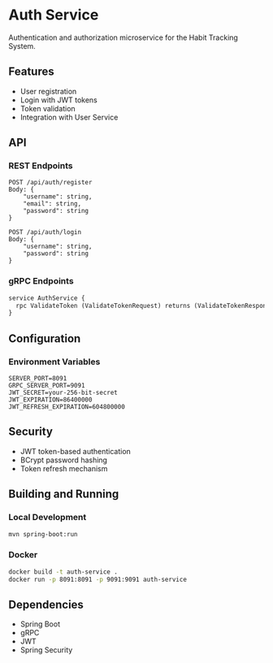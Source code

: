 # Auth Service

Authentication and authorization microservice for the Habit Tracking System.

## Features

- User registration
- Login with JWT tokens
- Token validation
- Integration with User Service

## API

### REST Endpoints

```
POST /api/auth/register
Body: {
    "username": string,
    "email": string,
    "password": string
}

POST /api/auth/login
Body: {
    "username": string,
    "password": string
}
```

### gRPC Endpoints

```protobuf
service AuthService {
  rpc ValidateToken (ValidateTokenRequest) returns (ValidateTokenResponse) {}
}
```

## Configuration

### Environment Variables

```properties
SERVER_PORT=8091
GRPC_SERVER_PORT=9091
JWT_SECRET=your-256-bit-secret
JWT_EXPIRATION=86400000
JWT_REFRESH_EXPIRATION=604800000
```

## Security

- JWT token-based authentication
- BCrypt password hashing
- Token refresh mechanism

## Building and Running

### Local Development

```bash
mvn spring-boot:run
```

### Docker

```bash
docker build -t auth-service .
docker run -p 8091:8091 -p 9091:9091 auth-service
```

## Dependencies

- Spring Boot
- gRPC
- JWT
- Spring Security